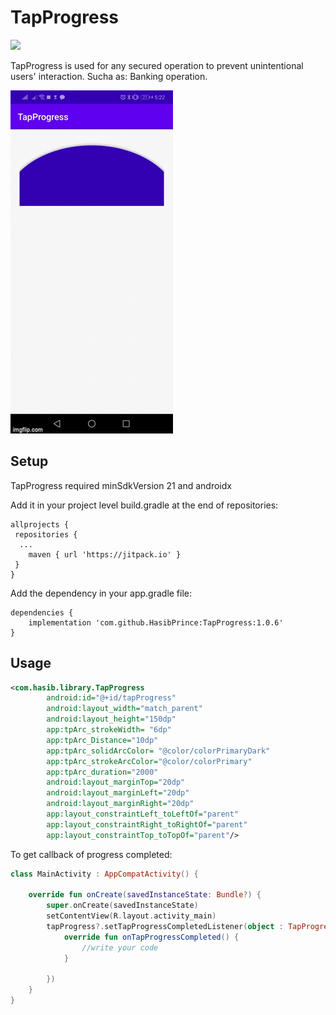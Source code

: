 # TapProgress

[![](https://jitpack.io/v/HasibPrince/TapProgress.svg)](https://jitpack.io/#HasibPrince/TapProgress)

TapProgress is used for any secured operation to prevent unintentional users' interaction. Sucha as: Banking operation.

![](tap-progress.gif)

Setup
------
TapProgress required minSdkVersion 21 and androidx

Add it in your project level build.gradle at the end of repositories:

```
allprojects {
 repositories {
  ...
	maven { url 'https://jitpack.io' }
 }
}
```
Add the dependency in your app.gradle file:
```
dependencies {
	implementation 'com.github.HasibPrince:TapProgress:1.0.6'
}
```

Usage
--------
```xml
<com.hasib.library.TapProgress
        android:id="@+id/tapProgress"
        android:layout_width="match_parent"
        android:layout_height="150dp"
        app:tpArc_strokeWidth= "6dp"
        app:tpArc_Distance="10dp"
        app:tpArc_solidArcColor= "@color/colorPrimaryDark"
        app:tpArc_strokeArcColor="@color/colorPrimary"
        app:tpArc_duration="2000"
        android:layout_marginTop="20dp"
        android:layout_marginLeft="20dp"
        android:layout_marginRight="20dp"
        app:layout_constraintLeft_toLeftOf="parent"
        app:layout_constraintRight_toRightOf="parent"
        app:layout_constraintTop_toTopOf="parent"/>
```
To get callback of progress completed:
```kotlin
class MainActivity : AppCompatActivity() {

    override fun onCreate(savedInstanceState: Bundle?) {
        super.onCreate(savedInstanceState)
        setContentView(R.layout.activity_main)
        tapProgress?.setTapProgressCompletedListener(object : TapProgress.TapProgressCompletedListener{
            override fun onTapProgressCompleted() {
                //write your code
            }

        })
    }
}
```
